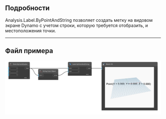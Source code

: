 ## Подробности
Analysis.Label.ByPointAndString позволяет создать метку на видовом экране Dynamo с учетом строки, которую требуется отобразить, и местоположения точки.
___
## Файл примера

![Analysis.Label.ByPointAndString](./Analysis.Label.ByPointAndString_img.png)
